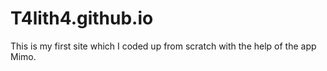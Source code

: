 # T4lith4.github.io

This is my first site which I coded up from scratch with the help of the app Mimo.
